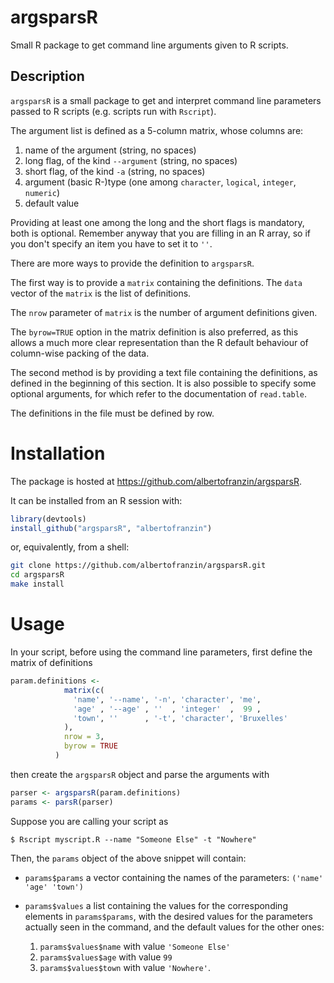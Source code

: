 argsparsR
=========

Small R package to get command line arguments given to R scripts.

Description
-----------

`argsparsR` is a small package to get and interpret command line parameters
passed to R scripts (e.g. scripts run with `Rscript`). 

The argument list is defined as a 5-column matrix, whose columns are:

1. name of the argument (string, no spaces)
2. long flag, of the kind `--argument` (string, no spaces)
3. short flag, of the kind `-a` (string, no spaces)
4. argument (basic R-)type (one among `character`, `logical`, `integer`, `numeric`)
5. default value

Providing at least one among the long and the short flags is mandatory,
both is optional. Remember anyway that you are filling in an R array,
so if you don't specify an item you have to set it to `''`.

There are more ways to provide the definition to `argsparsR`.

The first way is to provide a `matrix` containing the definitions.
The `data` vector of the `matrix` is the list of definitions.

The `nrow` parameter of `matrix` is the number of argument
definitions given.

The `byrow=TRUE` option in the matrix definition is also preferred,
as this allows a much more clear representation than the R default behaviour
of column-wise packing of the data.

The second method is by providing a text file containing the definitions, as
defined in the beginning of this section. It is also possible to specify
some optional arguments, for which refer to the documentation of `read.table`.

The definitions in the file must be defined by row.

# Installation
The package is hosted at https://github.com/albertofranzin/argsparsR.

It can be installed from an R session with:
```r
library(devtools)
install_github("argsparsR", "albertofranzin")
```
or, equivalently, from a shell:
```bash
git clone https://github.com/albertofranzin/argsparsR.git
cd argsparsR
make install
```

# Usage
In your script, before using the command line parameters, first define the
matrix of definitions
```r
param.definitions <-
            matrix(c(
              'name', '--name', '-n', 'character', 'me',
              'age' , '--age' , ''  , 'integer'  ,  99 ,
              'town', ''      , '-t', 'character', 'Bruxelles'
            ),
            nrow = 3,
            byrow = TRUE
          )
```
then create the `argsparsR` object and parse the arguments with
```r
parser <- argsparsR(param.definitions)
params <- parsR(parser)
```

Suppose you are calling your script as
```
$ Rscript myscript.R --name "Someone Else" -t "Nowhere"
```

Then, the `params` object of the above snippet will contain:

* `params$params` a vector containing the names of the parameters:
    `('name' 'age' 'town')`

* `params$values` a list containing the values for the corresponding elements
    in `params$params`, with the desired values for the parameters actually
    seen in the command, and the default values for the other ones:
    1. `params$values$name` with value `'Someone Else'`
    2. `params$values$age` with value `99`
    3. `params$values$town` with value `'Nowhere'`.
